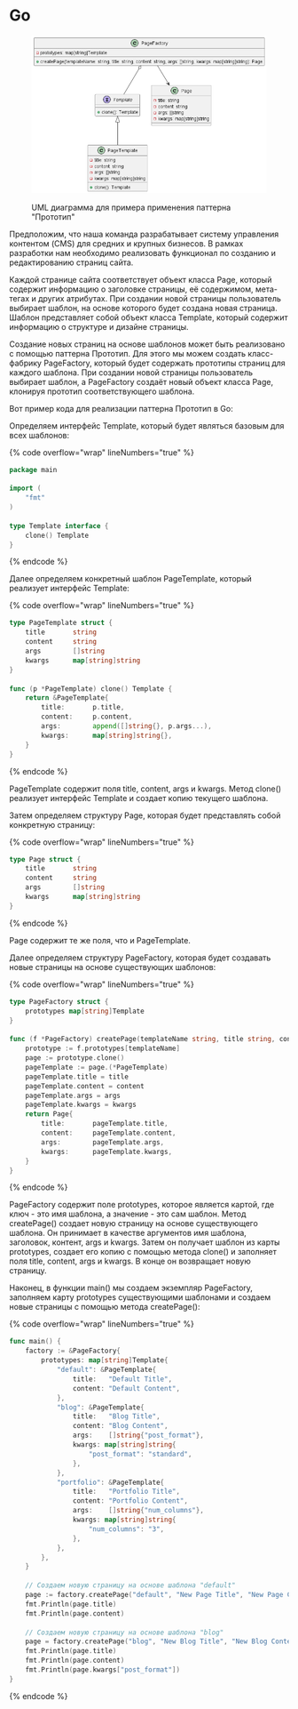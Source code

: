 # Go

<figure><img src="../../../../../.gitbook/assets/image (24).png" alt=""><figcaption><p>UML диаграмма для примера применения паттерна "Прототип"</p></figcaption></figure>

Предположим, что наша команда разрабатывает систему управления контентом (CMS) для средних и крупных бизнесов. В рамках разработки нам необходимо реализовать функционал по созданию и редактированию страниц сайта.

Каждой странице сайта соответствует объект класса Page, который содержит информацию о заголовке страницы, её содержимом, мета-тегах и других атрибутах. При создании новой страницы пользователь выбирает шаблон, на основе которого будет создана новая страница. Шаблон представляет собой объект класса Template, который содержит информацию о структуре и дизайне страницы.

Создание новых страниц на основе шаблонов может быть реализовано с помощью паттерна Прототип. Для этого мы можем создать класс-фабрику PageFactory, который будет содержать прототипы страниц для каждого шаблона. При создании новой страницы пользователь выбирает шаблон, а PageFactory создаёт новый объект класса Page, клонируя прототип соответствующего шаблона.

Вот пример кода для реализации паттерна Прототип в Go:

Определяем интерфейс Template, который будет являться базовым для всех шаблонов:

{% code overflow="wrap" lineNumbers="true" %}
```go
package main

import (
    "fmt"
)

type Template interface {
    clone() Template
}
```
{% endcode %}

Далее определяем конкретный шаблон PageTemplate, который реализует интерфейс Template:

{% code overflow="wrap" lineNumbers="true" %}
```go
type PageTemplate struct {
    title       string
    content     string
    args        []string
    kwargs      map[string]string
}

func (p *PageTemplate) clone() Template {
    return &PageTemplate{
        title:       p.title,
        content:     p.content,
        args:        append([]string{}, p.args...),
        kwargs:      map[string]string{},
    }
}
```
{% endcode %}

PageTemplate содержит поля title, content, args и kwargs. Метод clone() реализует интерфейс Template и создает копию текущего шаблона.

Затем определяем структуру Page, которая будет представлять собой конкретную страницу:

{% code overflow="wrap" lineNumbers="true" %}
```go
type Page struct {
    title       string
    content     string
    args        []string
    kwargs      map[string]string
}
```
{% endcode %}

Page содержит те же поля, что и PageTemplate.

Далее определяем структуру PageFactory, которая будет создавать новые страницы на основе существующих шаблонов:

{% code overflow="wrap" lineNumbers="true" %}
```go
type PageFactory struct {
    prototypes map[string]Template
}

func (f *PageFactory) createPage(templateName string, title string, content string, args []string, kwargs map[string]string) Page {
    prototype := f.prototypes[templateName]
    page := prototype.clone()
    pageTemplate := page.(*PageTemplate)
    pageTemplate.title = title
    pageTemplate.content = content
    pageTemplate.args = args
    pageTemplate.kwargs = kwargs
    return Page{
        title:       pageTemplate.title,
        content:     pageTemplate.content,
        args:        pageTemplate.args,
        kwargs:      pageTemplate.kwargs,
    }
}
```
{% endcode %}

PageFactory содержит поле prototypes, которое является картой, где ключ - это имя шаблона, а значение - это сам шаблон. Метод createPage() создает новую страницу на основе существующего шаблона. Он принимает в качестве аргументов имя шаблона, заголовок, контент, args и kwargs. Затем он получает шаблон из карты prototypes, создает его копию с помощью метода clone() и заполняет поля title, content, args и kwargs. В конце он возвращает новую страницу.

Наконец, в функции main() мы создаем экземпляр PageFactory, заполняем карту prototypes существующими шаблонами и создаем новые страницы с помощью метода createPage():

{% code overflow="wrap" lineNumbers="true" %}
```go
func main() {
    factory := &PageFactory{
        prototypes: map[string]Template{
            "default": &PageTemplate{
                title:   "Default Title",
                content: "Default Content",
            },
            "blog": &PageTemplate{
                title:   "Blog Title",
                content: "Blog Content",
                args:    []string{"post_format"},
                kwargs: map[string]string{
                    "post_format": "standard",
                },
            },
            "portfolio": &PageTemplate{
                title:   "Portfolio Title",
                content: "Portfolio Content",
                args:    []string{"num_columns"},
                kwargs: map[string]string{
                    "num_columns": "3",
                },
            },
        },
    }

    // Создаем новую страницу на основе шаблона "default"
    page := factory.createPage("default", "New Page Title", "New Page Content", nil, nil)
    fmt.Println(page.title)
    fmt.Println(page.content)

    // Создаем новую страницу на основе шаблона "blog"
    page = factory.createPage("blog", "New Blog Title", "New Blog Content", []string{"post_format"}, map[string]string{"post_format": "gallery"})
    fmt.Println(page.title)
    fmt.Println(page.content)
    fmt.Println(page.kwargs["post_format"])
}

```
{% endcode %}
